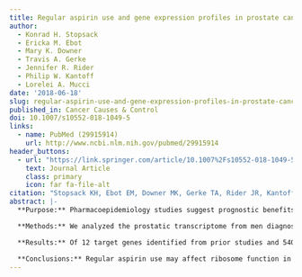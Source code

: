 ```yaml
---
title: Regular aspirin use and gene expression profiles in prostate cancer patients
author:
  - Konrad H. Stopsack
  - Ericka M. Ebot
  - Mary K. Downer
  - Travis A. Gerke
  - Jennifer R. Rider
  - Philip W. Kantoff
  - Lorelei A. Mucci
date: '2018-06-18'
slug: regular-aspirin-use-and-gene-expression-profiles-in-prostate-cancer-patients
published_in: Cancer Causes & Control
doi: 10.1007/s10552-018-1049-5
links:
  - name: PubMed (29915914)
    url: http://www.ncbi.nlm.nih.gov/pubmed/29915914
header_buttons:
  - url: "https://link.springer.com/article/10.1007%2Fs10552-018-1049-5"
    text: Journal Article
    class: primary
    icon: far fa-file-alt
citation: "Stopsack KH, Ebot EM, Downer MK, Gerke TA, Rider JR, Kantoff PW, Mucci LA. Regular aspirin use and gene expression profiles in prostate cancer patients. 	Cancer Causes Control 2018; In press."
abstract: |-
  **Purpose:** Pharmacoepidemiology studies suggest prognostic benefits of aspirin in prostate cancer. We hypothesized that aspirin induces transcriptional changes in tumors or normal prostate tissue.

  **Methods:** We analyzed the prostatic transcriptome from men diagnosed with prostate cancer during follow-up of the Physicians’ Health Study 1 (PHS, n = 149), initially a randomized controlled trial of aspirin. Aspirin target genes were identified through systematic literature review and a drug target database. We compared target gene expression according to regular aspirin use at cancer diagnosis and used whole-transcriptome gene set enrichment analysis to identify gene sets associated with aspirin use. Results were validated in the Health Professionals Follow-up Study (HPFS, n = 254) and in Connectivity Map.

  **Results:** Of 12 target genes identified from prior studies and 540 genes from the drug target database, none were associated with aspirin use. Twenty-one gene sets were enriched in tumor tissue of aspirin users, 18 of which were clustered around ribosome function and translation. These gene sets were associated with exposure to cyclooxygenase inhibitors in Connectivity Map. Their association with cancer prognosis was U-shaped in both cohorts. No gene sets were enriched in normal tissue. In HPFS, neither the target genes nor the gene sets were associated with aspirin use.

  **Conclusions:** Regular aspirin use may affect ribosome function in prostate tumors. Other putative target genes had similar expression in tumors from aspirin users and non-users. If results are corroborated by experimental studies, a potential benefit of aspirin may be limited to a subset of prostate cancer patients.
---
```


<!--
## Common icons

Font Awesome: https://fontawesome.com/icons
Academic Icons: http://jpswalsh.github.io/academicons/

github: fab fa-github
twitter: fab fa-twitter
rocket (app): fas fa-rocket
biorxiv: ai ai-biorxiv
arvix: ai ai-arxiv
doi: ai ai-doi
pubmed: ai ai-pubmed
generic paper: far fa-file-alt
generic project: fas fa-briefcase
-->

<!--
You can include extra content here as markdown.
It will render after Abstract and Links and before Citation.
-->
